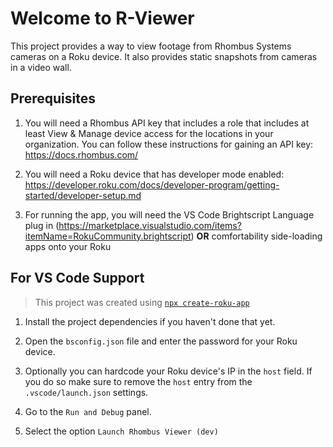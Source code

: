 # Welcome to R-Viewer

This project provides a way to view footage from Rhombus Systems cameras on a Roku device. It also provides static snapshots from cameras in a video wall.

## Prerequisites

 1. You will need a Rhombus API key that includes a role that includes at least View & Manage device access for the locations in your organization. You can follow these instructions for gaining an API key: https://docs.rhombus.com/
    
 2. You will need a Roku device that has developer mode enabled: https://developer.roku.com/docs/developer-program/getting-started/developer-setup.md
 
 3. For running the app, you will need the VS Code Brightscript Language plug in (https://marketplace.visualstudio.com/items?itemName=RokuCommunity.brightscript) **OR** comfortability side-loading apps onto your Roku

## For VS Code Support

> This project was created using [`npx create-roku-app`](https://github.com/haystacknews/create-roku-app)

1. Install the project dependencies if you haven't done that yet.

2. Open the `bsconfig.json` file and enter the password for your Roku device.

3. Optionally you can hardcode your Roku device's IP in the `host` field. If you do so make sure to remove the `host` entry from the `.vscode/launch.json` settings.

4. Go to the `Run and Debug` panel.

5. Select the option `Launch Rhombus Viewer (dev)`

